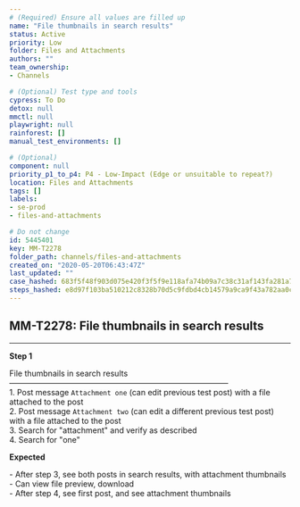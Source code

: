 ```yaml
---
# (Required) Ensure all values are filled up
name: "File thumbnails in search results"
status: Active
priority: Low
folder: Files and Attachments
authors: ""
team_ownership: 
- Channels

# (Optional) Test type and tools
cypress: To Do
detox: null
mmctl: null
playwright: null
rainforest: []
manual_test_environments: []

# (Optional)
component: null
priority_p1_to_p4: P4 - Low-Impact (Edge or unsuitable to repeat?)
location: Files and Attachments
tags: []
labels: 
- se-prod
- files-and-attachments

# Do not change
id: 5445401
key: MM-T2278
folder_path: channels/files-and-attachments
created_on: "2020-05-20T06:43:47Z"
last_updated: ""
case_hashed: 683f5f48f903d075e420f3f5f9e118afa74b09a7c38c31af143fa281a78f6bc4ec56a2350cade1bcd4a35069baa58eaf
steps_hashed: e8d97f103ba510212c8328b70d5c9fdbd4cb14579a9ca9f43a782aa0ca347f148b78bc8a7d97a34934e83e4d5acfb593
---
```


## MM-T2278: File thumbnails in search results

---

**Step 1**

File thumbnails in search results\
————————————————————————————\
1\. Post message `Attachment one` (can edit previous test post) with a file attached to the post\
2\. Post message `Attachment two` (can edit a different previous test post) with a file attached to the post\
3\. Search for "attachment" and verify as described\
4\. Search for "one"

**Expected**

\- After step 3, see both posts in search results, with attachment thumbnails\
\- Can view file preview, download\
\- After step 4, see first post, and see attachment thumbnails
